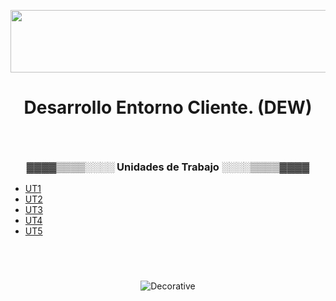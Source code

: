 <p align="center">
    <img height="100" width='5000' src="https://upload.wikimedia.org/wikipedia/commons/4/4c/Digital_rain_banner.gif" alt="Banner"/>
</p>
<h1><p align="center">Desarrollo Entorno Cliente. (DEW) </p></h1>
<br>
<h3 align="center">▓▓▓▓▒▒▒▒░░░░ Unidades de Trabajo ░░░░▒▒▒▒▓▓▓▓</h3>

<ul>
    <li><a href="https://github.com/toninavhd/2_DAW/tree/main/DEW/UT1">UT1</a></li>
    <li><a href="https://github.com/toninavhd/2_DAW/tree/main/DEW/UT2">UT2</a></li>
    <li><a href="https://github.com/toninavhd/2_DAW/tree/main/DEW/UT3">UT3</a></li>
    <li><a href="https://github.com/toninavhd/2_DAW/tree/main/DEW/UT4">UT4</a></li>
    <li><a href="https://github.com/toninavhd/2_DAW/tree/main/DEW/UT5">UT5</a></li>
</ul>
<br>
<h1> </h1>

<p align="center">
    <img src="https://64.media.tumblr.com/86939b0b07a11441d4f3f6e2327d64f7/83ea30d739c890e8-66/s400x600/a2094bd5386ed8b0c5c66177217fdd8113e6bcc5.pnj" alt="Decorative"/>
</p>
